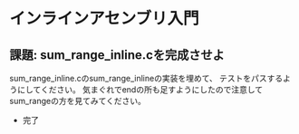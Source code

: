 # インラインアセンブリ入門

## 課題: sum_range_inline.cを完成させよ

sum_range_inline.cのsum_range_inlineの実装を埋めて、
テストをパスするようにしてください。 気まぐれでendの所も足すようにしたので注意してsum_rangeの方を見てみてください。

- 完了



